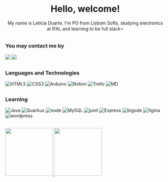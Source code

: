<h1 align="center"> Hello, welcome!</h1>
<p align="center"> My name is Letícia Duarte, I'm PO from Lisbom Softs, studying electronics at IFAL and learning to be full stack⭐</p>

 ##

 <div>
 <h3> You may contact me by </h3>
 <a href = "mailto:leticiabsduarte@gmail.com"><img src="https://img.shields.io/badge/-Gmail-%23333?style=for-the-badge&logo=gmail&logoColor=white" target="_blank"></a>
 <a href="https://instagram.com/leticiaduartebs" target="_blank"/>
<img src="https://img.shields.io/badge/-Instagram-%23E4405F?style=for-the-badge&logo=instagram&logoColor=white" target="_blank"/>
</a>
</div>

##

 <div>
 <h3>
 Languages and Technologies 
 </h3>
 
 ![HTML5](https://img.shields.io/badge/html5%20-%23E34F26.svg?&style=for-the-badge&logo=html5&logoColor=white)
 ![CSS3](https://img.shields.io/badge/css3%20-%231572B6.svg?&style=for-the-badge&logo=css3&logoColor=white)
 ![Arduíno](https://img.shields.io/badge/Arduíno-430098?style=for-the-badge&logo=arduino&logoColor=white)
 ![Notion](https://img.shields.io/badge/Notion-FFFFFF?style=for-the-badge&logo=notion&logoColor=black)
 ![Trello](https://img.shields.io/badge/Trello-0E6BE6?style=for-the-badge&logo=trello&logoColor=white)
 ![MD](https://img.shields.io/badge/Markdown-495059?style=for-the-badge&logo=markdown&logoColor=white)
       
</div>

##

<div>
 <h3>
 Learning 
 </h3>
 
 ![Java](https://img.shields.io/badge/Java-ED8B00?style=for-the-badge&logo=javajava&logoColor=white)
 ![Quarkus](https://img.shields.io/badge/Quarkus-000000?style=for-the-badge&logo=quarkus&logoColor=fff)
 ![node](https://img.shields.io/badge/Node.js-731B404?style=for-the-badge&logo=node.js&logoColor=white)
 ![MySQL](https://img.shields.io/badge/mysql-%2300f.svg?&style=for-the-badge&logo=mysql&logoColor=white&color=3280ad)
 ![junit](https://img.shields.io/badge/JUnit-7AD14B?style=for-the-badge&logo=junit5&logoColor=red)
 ![Express](https://img.shields.io/badge/Express.js-D8D8D8?style=for-the-badge&logo=express&logoColor=black)
 ![bigode](https://img.shields.io/badge/Handlebars-FF0000?style=for-the-badge&logo=handlebars.js&logoColor=white)
 ![figma](https://img.shields.io/badge/Figma-121212?style=for-the-badge&logo=figma&logoColor=white)
 ![wordpress](https://img.shields.io/badge/Wordpress-08298A?style=for-the-badge&logo=wordpress&logoColor=white)
       
</div>

##

<div>
<a href="https://github.com/leticiabsduarte" >
<img height="150em" src="https://github-readme-stats.vercel.app/api?username=leticiabsduarte&show_icons=true&bg_color=282A36&title_color=DD6387&icon_color=BD93F9&text_color=fff&border_color=fff" />
<img height="150em" src="https://github-readme-stats.vercel.app/api/top-langs/?username=leticiabsduarte&layout=compact&bg_color=282A36&title_color=DD6387&icon_color=BD93F9&text_color=fff&border_color=fff" />
</a>
</div>
  
